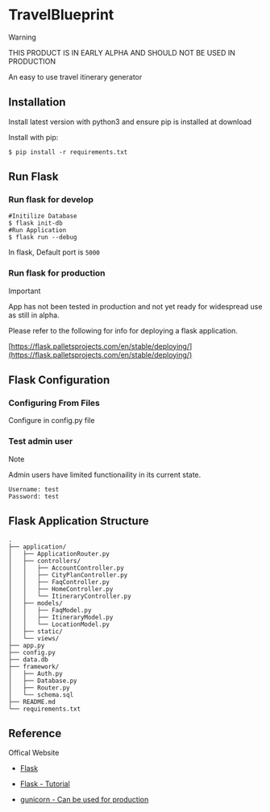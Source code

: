 # TravelBlueprint
> [!WARNING]  
> THIS PRODUCT IS IN EARLY ALPHA AND SHOULD NOT BE USED IN PRODUCTION

An easy to use travel itinerary generator

## Installation
Install latest version with python3 and ensure pip is installed at download

Install with pip:
```
$ pip install -r requirements.txt
```

## Run Flask
### Run flask for develop
```
#Initilize Database
$ flask init-db
#Run Application
$ flask run --debug
```
In flask, Default port is `5000`

### Run flask for production
> [!IMPORTANT]  
> App has not been tested in production and not yet ready for widespread use as still in alpha.

Please refer to the following for info for deploying a flask application.

[https://flask.palletsprojects.com/en/stable/deploying/](https://flask.palletsprojects.com/en/stable/deploying/)


## Flask Configuration

### Configuring From Files
Configure in config.py file

### Test admin user
> [!NOTE] 
> Admin users have limited functionaility in its current state.

```
Username: test
Password: test
```

## Flask Application Structure 
```
.
├── application/
│   ├── ApplicationRouter.py
│   ├── controllers/
│   │   ├── AccountController.py
│   │   ├── CityPlanController.py
│   │   ├── FaqController.py
│   │   ├── HomeController.py
│   │   └── ItineraryController.py
│   ├── models/
│   │   ├── FaqModel.py
│   │   ├── ItineraryModel.py
│   │   └── LocationModel.py
│   ├── static/
│   └── views/
├── app.py
├── config.py
├── data.db
├── framework/
│   ├── Auth.py
│   ├── Database.py
│   ├── Router.py
│   └── schema.sql
├── README.md
└── requirements.txt
```

## Reference

Offical Website

- [Flask](https://flask.palletsprojects.com/en/stable/)

- [Flask - Tutorial](https://flask.palletsprojects.com/en/stable/tutorial/)

- [gunicorn - Can be used for production](http://gunicorn.org/)

